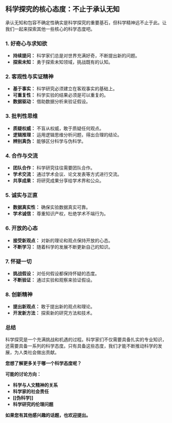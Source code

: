 ## 科学探究的核心态度：不止于承认无知

承认无知和包容不确定性确实是科学探究的重要基石，但科学精神远不止于此。让我们一起来探索其他一些核心的科学态度吧。

### 1. **好奇心与求知欲**

- **持续提问：** 科学家们总是对世界充满好奇，不断提出新的问题。
- **探索未知：** 勇于探索未知领域，挑战既有的认知。
    

### 2. **客观性与实证精神**

- **基于事实：** 科学研究必须建立在客观事实的基础上。
- **可重复性：** 科学实验的结果必须是可以重复的。
- **数据驱动：** 借助数据分析来验证假设。
    

### 3. **批判性思维**

- **质疑权威：** 不盲从权威，敢于质疑任何观点。
- **逻辑推理：** 运用逻辑思维分析问题，得出合理的结论。
- **辨别真伪：** 能够区分科学与伪科学。
    

### 4. **合作与交流**

- **团队合作：** 科学研究往往需要团队合作。
- **学术交流：** 通过学术会议、论文发表等方式进行交流。
- **共享成果：** 将研究成果分享给学术界和公众。
    

### 5. **诚实与正直**

- **数据真实性：** 确保实验数据真实可靠。
- **学术诚信：** 尊重知识产权，杜绝学术不端行为。
    

### 6. **开放的心态**

- **接受新观点：** 对新的理论和观点保持开放的心态。
- **不断学习：** 随着科学的发展不断更新自己的知识。

### 7. **怀疑一切**

- **挑战假设：** 对任何假设都保持怀疑的态度。
- **不断验证：** 通过实验和观察来验证假设。

### 8. **创新精神**

- **提出新观点：** 敢于提出新的观点和理论。
- **开发新方法：** 探索新的研究方法和技术。

### 总结

科学探究是一个充满挑战和机遇的过程。科学家们不仅需要具备扎实的专业知识，还需要具备一系列的科学态度。只有具备这些态度，我们才能不断推动科学的发展，为人类社会做出贡献。

**您想了解更多关于哪一个科学态度呢？**

**可能的讨论方向：**

- **科学与人文精神的关系**
- **科学家的社会责任**
- **[[伪科学]]**
- **科学研究的伦理问题**

**如果您有其他感兴趣的话题，也欢迎提出。**